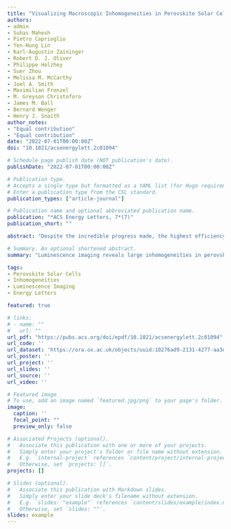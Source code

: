 ```yaml
---
title: "Visualizing Macroscopic Inhomogeneities in Perovskite Solar Cells"
authors:
- admin
- Suhas Mahesh
- Pietro Caprioglio
- Yen-Hung Lin
- Karl-Augustin Zaininger
- Robert D. J. Oliver
- Philippe Holzhey
- Suer Zhou
- Melissa M. McCarthy
- Joel A. Smith
- Maximilian Frenzel
- M. Greyson Christoforo
- James M. Ball
- Bernard Wenger
- Henry J. Snaith
author_notes:
- "Equal contribution"
- "Equal contribution"
date: "2022-07-01T00:00:00Z"
doi: "10.1021/acsenergylett.2c01094"

# Schedule page publish date (NOT publication's date).
publishDate: "2022-07-01T00:00:00Z"

# Publication type.
# Accepts a single type but formatted as a YAML list (for Hugo requirements).
# Enter a publication type from the CSL standard.
publication_types: ["article-journal"]

# Publication name and optional abbreviated publication name.
publication: "*ACS Energy Letters, 7*(7)"
publication_short: ""

abstract: "Despite the incredible progress made, the highest efficiency perovskite solar cells are still restricted to small areas (<1 cm²). In large part, this stems from a poor understanding of the widespread spatial heterogeneity in devices. We overcome these limitations by using luminescence imaging to reveal large, millimeter-scale heterogeneities in the inferred electronic properties. We determine spatially resolved maps of 'charge collection quality', measured using the ratio of photoluminescence intensity at open and short circuit. These methods are applied to quantify inhomogeneities introduced by a wide range of transport layers, ranking them by suitability for upscaling. Our findings suggest that top-contacting transport layers are the dominant source of heterogeneity."

# Summary. An optional shortened abstract.
summary: "Luminescence imaging reveals large inhomogeneities in perovskite solar cells, providing insights into the development of efficient, large-area modules."

tags:
- Perovskite Solar Cells
- Inhomogeneities
- Luminescence Imaging
- Energy Letters

featured: true

# links:
# - name: ""
#   url: ""
url_pdf: "https://pubs.acs.org/doi/epdf/10.1021/acsenergylett.2c01094"
url_code: ''
url_dataset: 'https://ora.ox.ac.uk/objects/uuid:10276ad9-2131-4277-aa3d-ce9dddecbe2a'
url_poster: ''
url_project: ''
url_slides: ''
url_source: ''
url_video: ''

# Featured image
# To use, add an image named `featured.jpg/png` to your page's folder. 
image:
  caption: ''
  focal_point: ""
  preview_only: false

# Associated Projects (optional).
#   Associate this publication with one or more of your projects.
#   Simply enter your project's folder or file name without extension.
#   E.g. `internal-project` references `content/project/internal-project/index.md`.
#   Otherwise, set `projects: []`.
projects: []

# Slides (optional).
#   Associate this publication with Markdown slides.
#   Simply enter your slide deck's filename without extension.
#   E.g. `slides: "example"` references `content/slides/example/index.md`.
#   Otherwise, set `slides: ""`.
slides: example
---
```


